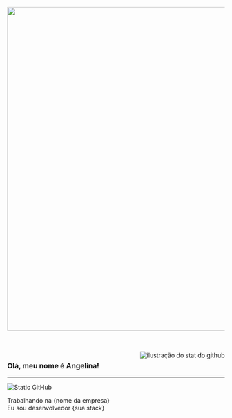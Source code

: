 <p align="center">
  <img width="750" src="https://i.pinimg.com/originals/2d/1b/91/2d1b91eb14d5697b3e80d23ef3410d58.gif">
</p>

<br>
<br>

<img align='right' src="https://github-readme-stats.vercel.app/api?username=aangelainis&show_icons=true&title_color=5a3bbf&text_color=4c475e&icon_color=0a0221&bg_color=f8efd4&cache_seconds=2300" alt="ilustração do stat do github">

### Olá, meu nome é Angelina!
---

<img src="https://img.shields.io/static/v1?label=Overview&message=SEUNOME&color=f8efd4&style=for-the-badge&logo=GitHub" alt="Static GitHub">

<p>Trabalhando na {nome da empresa}<br/> Eu sou desenvolvedor {sua stack}</p>
